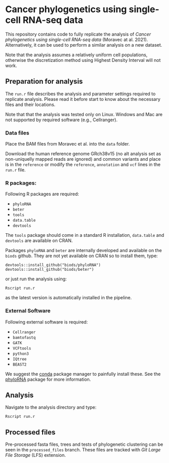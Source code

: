 # Cancer phylogenetics using single-cell RNA-seq data

This repository contains code to fully replicate the analysis of *Cancer phylogenetics using single-cell RNA-seq data* (Moravec at al. 2021). Alternatively, it can be used to perform a similar analysis on a new dataset.

Note that the analysis assumes a relatively uniform cell populations, otherwise the discretization method using Highest Density Interval will not work.

## Preparation for analysis
The `run.r` file describes the analysis and parameter settings required to replicate analysis. Please read it before start to know about the necessary files and their locations.

Note that that the analysis was tested only on Linux.
Windows and Mac are not supported by required software (e.g., Cellranger).

### Data files
Place the BAM files from Moravec et al. into the `data` folder.

Download the human reference genome GRch38v15 (no alt analysis set as non-uniquelly mapped reads are ignored) and common variants and place is in the `reference` or modify the `reference`, `annotation` and `vcf` lines in the `run.r` file.

### R packages:
Following R packages are required:
* `phyloRNA`
* `beter`
* `tools`
* `data.table`
* `devtools`

The `tools` package should come in a standard R installation, `data.table` and `devtools` are available on CRAN.

Packages `phyloRNA` and `beter` are internally developed and available on the `biods` github. They are not yet available on CRAN so to install them, type:

```{r}
devtools::install_github("biods/phyloRNA")
devtools::install_github("biods/beter")
```
or just run the analysis using:
```{R}
Rscript run.r
```
as the latest version is automatically installed in the pipeline.

### External Software
Following external software is required:

* `Cellranger`
* `bamtofastq`
* `GATK`
* `VCFtools`
* `python3`
* `IQtree`
* `BEAST2`

We suggest the [conda](https://docs.conda.io/en/latest/) package manager to painfully install these.
See the [phyloRNA](https://github.com/bioDS/phyloRNA) package for more information.

## Analysis
Navigate to the analysis directory and type:
```{R}
Rscript run.r
```

## Processed files
Pre-processed fasta files, trees and tests of phylogenetic clustering can be seen in the `processed_files` branch. These files are tracked with *Git Large File Storage* (LFS) extension.
